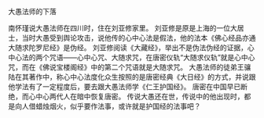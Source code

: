 大愚法师的下落
 
  南怀瑾说大愚法师在四川时，住在刘亚修家里。
  刘亚修是原是上海的一位大居士，当时大愚受到舆论攻击，说他传的心中心法是假法，他的法本《佛心经品亦通大随求陀罗尼经》是伪经。
   刘亚修阅读《大藏经》，举出不是伪法伪经的证据，心中心法的两个咒语——心中心咒、大随求咒，在唐密仪轨“大随求仪轨”就是心中心咒，而在《佛说宝楼阁经》中的第二个咒语就是大随求咒。
   大愚法师的徒弟王骧陆在其著作中，称心中心法度化众生按照的是唐密经典《大日经》的方式，并说跟他学法有了一定程度后，要去跟大愚法师学《仁王护国经》。
   唐密在中国早已断绝，而心中心两代人在暗中恢复唐密。
   传说大愚还在世，传说中的他出现时，都是向人借蜡烛烟火，似乎要作法事，或许就是护国经的法事吧？
  
       
 
 
